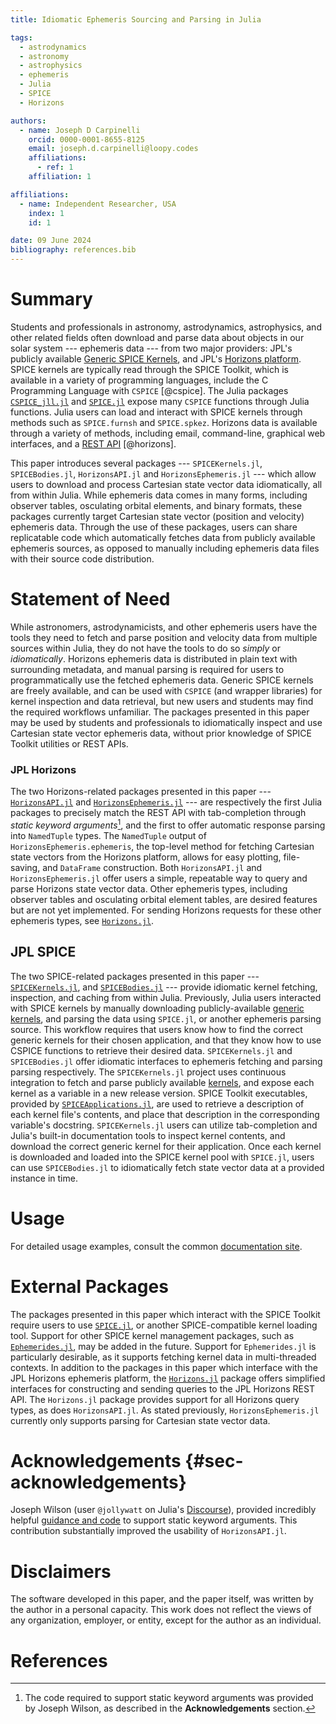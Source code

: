 ```yaml
---
title: Idiomatic Ephemeris Sourcing and Parsing in Julia

tags:
  - astrodynamics
  - astronomy
  - astrophysics
  - ephemeris
  - Julia
  - SPICE
  - Horizons

authors:
  - name: Joseph D Carpinelli
    orcid: 0000-0001-8655-8125
    email: joseph.d.carpinelli@loopy.codes
    affiliations:
      - ref: 1
    affiliation: 1

affiliations:
  - name: Independent Researcher, USA
    index: 1
    id: 1

date: 09 June 2024
bibliography: references.bib
---
```


# Summary

Students and professionals in astronomy, astrodynamics, astrophysics,
and other related fields often download and parse data about objects in
our solar system --- ephemeris data --- from two major providers: JPL's
publicly available [Generic SPICE
Kernels](https://naif.jpl.nasa.gov/pub/naif/generic_kernels/), and JPL's
[Horizons platform](https://ssd.jpl.nasa.gov/horizons/). SPICE kernels
are typically read through the SPICE Toolkit, which is available in a
variety of programming languages, include the C Programming Language
with `CSPICE` [@cspice]. The Julia packages
[`CSPICE_jll.jl`](https://github.com/JuliaBinaryWrappers/CSPICE_jll.jl)
and [`SPICE.jl`](https://github.com/JuliaAstro/SPICE.jl) expose many
`CSPICE` functions through Julia functions. Julia users can load and
interact with SPICE kernels through methods such as `SPICE.furnsh` and
`SPICE.spkez`. Horizons data is available through a variety of methods,
including email, command-line, graphical web interfaces, and a [REST
API](https://ssd-api.jpl.nasa.gov/doc/horizons.html) [@horizons].

This paper introduces several packages --- `SPICEKernels.jl`,
`SPICEBodies.jl`, `HorizonsAPI.jl` and `HorizonsEphemeris.jl` --- which
allow users to download and process Cartesian state vector data
idiomatically, all from within Julia. While ephemeris data comes in many
forms, including observer tables, osculating orbital elements, and
binary formats, these packages currently target Cartesian state vector
(position and velocity) ephemeris data. Through the use of these
packages, users can share replicatable code which automatically fetches
data from publicly available ephemeris sources, as opposed to manually
including ephemeris data files with their source code distribution.

# Statement of Need

While astronomers, astrodynamicists, and other ephemeris users have the
tools they need to fetch and parse position and velocity data from
multiple sources within Julia, they do not have the tools to do so
*simply* or *idiomatically*. Horizons ephemeris data is distributed in
plain text with surrounding metadata, and manual parsing is required for
users to programmatically use the fetched ephemeris data. Generic SPICE
kernels are freely available, and can be used with `CSPICE` (and wrapper
libraries) for kernel inspection and data retrieval, but new users and
students may find the required workflows unfamiliar. The packages
presented in this paper may be used by students and professionals to
idiomatically inspect and use Cartesian state vector ephemeris data,
without prior knowledge of SPICE Toolkit utilities or REST APIs.

### JPL Horizons

The two Horizons-related packages presented in this paper ---
[`HorizonsAPI.jl`](https://github.com/JuliaAstro/EphemerisSources.jl/tree/main/lib/HorizonsAPI)
and
[`HorizonsEphemeris.jl`](https://github.com/JuliaAstro/EphemerisSources.jl/tree/main/lib/HorizonsEphemeris)
--- are respectively the first Julia packages to precisely match the
REST API with tab-completion through *static keyword arguments*[^1], and
the first to offer automatic response parsing into `NamedTuple` types.
The `NamedTuple` output of `HorizonsEphemeris.ephemeris`, the top-level
method for fetching Cartesian state vectors from the Horizons platform,
allows for easy plotting, file-saving, and `DataFrame` construction.
Both `HorizonsAPI.jl` and `HorizonsEphemeris.jl` offer users a simple,
repeatable way to query and parse Horizons state vector data. Other
ephemeris types, including observer tables and osculating orbital
element tables, are desired features but are not yet implemented. For
sending Horizons requests for these other ephemeris types, see
[`Horizons.jl`](https://github.com/PerezHz/Horizons.jl).

[^1]: The code required to support static keyword arguments was provided
    by Joseph Wilson, as described in the **Acknowledgements** section.

## JPL SPICE

The two SPICE-related packages presented in this paper ---
[`SPICEKernels.jl`](https://github.com/JuliaAstro/EphemerisSources.jl/tree/main/lib/SPICEKernels),
and
[`SPICEBodies.jl`](https://github.com/JuliaAstro/EphemerisSources.jl/tree/main/lib/SPICEBodies)
--- provide idiomatic kernel fetching, inspection, and caching from
within Julia. Previously, Julia users interacted with SPICE kernels by
manually downloading publicly-available [generic
kernels](https://naif.jpl.nasa.gov/pub/naif/generic_kernels/), and
parsing the data using `SPICE.jl`, or another ephemeris parsing source.
This workflow requires that users know how to find the correct generic
kernels for their chosen application, and that they know how to use
CSPICE functions to retrieve their desired data. `SPICEKernels.jl` and
`SPICEBodies.jl` offer idiomatic interfaces to ephemeris fetching and
parsing parsing respectively. The `SPICEKernels.jl` project uses
continuous integration to fetch and parse publicly available
[kernels](https://naif.jpl.nasa.gov/pub/naif/generic_kernels), and
expose each kernel as a variable in a new release version. SPICE Toolkit
executables, provided by
[`SPICEApplications.jl`](https://github.com/JuliaAstro/SPICE.jl/tree/main/lib/SPICEApplications),
are used to retrieve a description of each kernel file's contents, and
place that description in the corresponding variable's docstring.
`SPICEKernels.jl` users can utilize tab-completion and Julia's built-in
documentation tools to inspect kernel contents, and download the correct
generic kernel for their application. Once each kernel is downloaded and
loaded into the SPICE kernel pool with `SPICE.jl`, users can use
`SPICEBodies.jl` to idiomatically fetch state vector data at a provided
instance in time.

# Usage

For detailed usage examples, consult the common [documentation
site](https://juliaastro.org/EphemerisSources.jl).

# External Packages

The packages presented in this paper which interact with the SPICE
Toolkit require users to use
[`SPICE.jl`](https://github.com/JuliaAstro/SPICE.jl), or another
SPICE-compatible kernel loading tool. Support for other SPICE kernel
management packages, such as
[`Ephemerides.jl`](https://github.com/JuliaSpaceMissionDesign/Ephemerides.jl),
may be added in the future. Support for `Ephemerides.jl` is particularly
desirable, as it supports fetching kernel data in multi-threaded
contexts. In addition to the packages in this paper which interface with
the JPL Horizons ephemeris platform, the
[`Horizons.jl`](https://github.com/PerezHz/Horizons.jl) package offers
simplified interfaces for constructing and sending queries to the JPL
Horizons REST API. The `Horizons.jl` package provides support for all
Horizons query types, as does `HorizonsAPI.jl`. As stated previously,
`HorizonsEphemeris.jl` currently only supports parsing for Cartesian
state vector data.

# Acknowledgements {#sec-acknowledgements}

Joseph Wilson (user `@jollywatt` on Julia's
[Discourse](https://discourse.julialang.org/u/Jollywatt/summary)),
provided incredibly helpful [guidance and
code](https://discourse.julialang.org/t/unpack-namedtuple-into-a-function-definition/97500)
to support static keyword arguments. This contribution substantially
improved the usability of `HorizonsAPI.jl`.

# Disclaimers

The software developed in this paper, and the paper itself, was written
by the author in a personal capacity. This work does not reflect the
views of any organization, employer, or entity, except for the author as
an individual.

# References